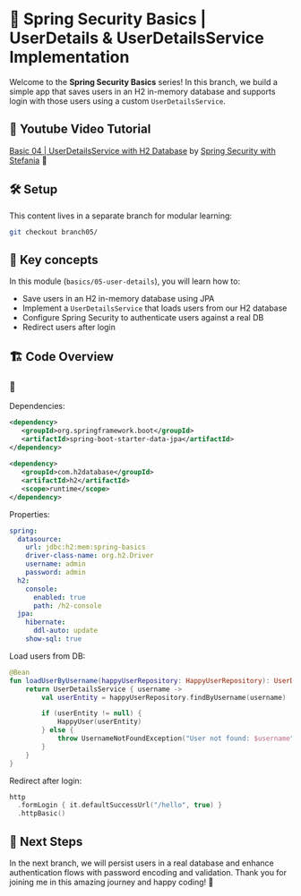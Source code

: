 # 🔐 Spring Security Basics | UserDetails & UserDetailsService Implementation

Welcome to the **Spring Security Basics** series!
In this branch, we build a simple app that saves users in an H2 in-memory database and supports login with those users using a custom `UserDetailsService`.

## 🎥 Youtube Video Tutorial

[Basic 04 | UserDetailsService with H2 Database]() by [Spring Security with Stefania](https://www.youtube.com/channel/UCD7izGaUlRDhJaOa5Y4Cc7Q?sub_confirmation=1) 🔔

## 🛠️ Setup

This content lives in a separate branch for modular learning:

```bash
git checkout branch05/
```

## 🧩 Key concepts

In this module (`basics/05-user-details`), you will learn how to:

* Save users in an H2 in-memory database using JPA
* Implement a `UserDetailsService` that loads users from our H2 database
* Configure Spring Security to authenticate users against a real DB
* Redirect users after login

## 🏗️ Code Overview

### 🧪

Dependencies:
```xml
<dependency>
   <groupId>org.springframework.boot</groupId>
   <artifactId>spring-boot-starter-data-jpa</artifactId>
</dependency>
        
<dependency>
   <groupId>com.h2database</groupId>
   <artifactId>h2</artifactId>
   <scope>runtime</scope>
</dependency>
```

Properties:
```yml
spring:
  datasource:
    url: jdbc:h2:mem:spring-basics
    driver-class-name: org.h2.Driver
    username: admin
    password: admin
  h2:
    console:
      enabled: true
      path: /h2-console
  jpa:
    hibernate:
      ddl-auto: update
    show-sql: true

```
Load users from DB:
```kotlin
@Bean
fun loadUserByUsername(happyUserRepository: HappyUserRepository): UserDetailsService {
    return UserDetailsService { username ->
        val userEntity = happyUserRepository.findByUsername(username)

        if (userEntity != null) {
            HappyUser(userEntity)
        } else {
            throw UsernameNotFoundException("User not found: $username")
        }
    }
}
```
Redirect after login:
```kotlin
http
  .formLogin { it.defaultSuccessUrl("/hello", true) }
  .httpBasic()
```

## 🚀 Next Steps
In the next branch, we will persist users in a real database and enhance authentication flows with password encoding and validation. 
Thank you for joining me in this amazing journey and happy coding! 🚀
